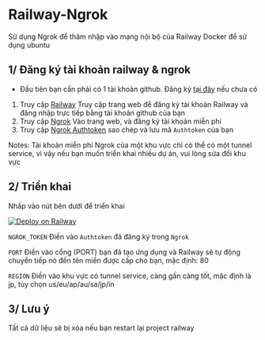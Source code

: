 # Railway-Ngrok
Sử dụng Ngrok để thâm nhập vào mạng nội bộ của Railway Docker để sử dụng ubuntu

## 1/ Đăng ký tài khoản railway & ngrok

* Đầu tiên bạn cần phải có 1 tài khoản github. Đăng ký [tại đây](https://github.com/signup?ref_cta=Sign+up&ref_loc=header+logged+out&ref_page=%2F&source=header-home) nếu chưa có
1. Truy cập [Railway](https://railway.app/login) Truy cập trang web để đăng ký tài khoản Railway và đăng nhập trực tiếp bằng tài khoản github của bạn
2. Truy cập [Ngrok](https://dashboard.ngrok.com/auth) Vào trang web, và đăng ký tài khoản miễn phí
3. Truy cập [Ngrok Authtoken](https://dashboard.ngrok.com/auth) sao chép và lưu mã `Authtoken` của bạn

Notes: Tài khoản miễn phí Ngrok của một khu vực chỉ có thể có một tunnel service, vì vậy nếu bạn muốn triển khai nhiều dự án, vui lòng sửa đổi khu vực

## 2/ Triển khai

Nhấp vào nút bên dưới để triển khai

[![Deploy on Railway](https://railway.app/button.svg)](https://railway.app/new/template?template=https://github.com/ntkhang03/Railway-Ngrok&envs=NGROK_TOKEN,PORT,REGION&NGROK_TOKENDesc=Authtoken%20%C4%91%C3%A3%20%C4%91%C4%83ng%20k%C3%BD%20trong%20ngrok&PORTDesc=Open%20port%20you%20need%2C%20default%20is%2080&PORTDefault=80&REGIONDesc=Khu%20v%E1%BB%B1c%20ngrok%2C%20m%E1%BA%B7c%20%C4%91%E1%BB%8Bnh%20l%C3%A0%20jp%2C%20t%C3%B9y%20ch%E1%BB%8Dn%20us%2Feu%2Fap%2Fau%2Fsa%2Fjp%2Fin&REGIONDefault=jp&referralCode=IGBnmG)

`NGROK_TOKEN` Điền vào `Authtoken` đã đăng ký trong `Ngrok`

`PORT` Điền vào cổng (PORT) bạn đã tạo ứng dụng và Railway sẽ tự động chuyển tiếp nó đến tên miền được cấp cho bạn, mặc định: 80

`REGION` Điền vào khu vực có tunnel service, càng gần càng tốt, mặc định là jp, tùy chọn us/eu/ap/au/sa/jp/in

## 3/ Lưu ý
Tất cả dữ liệu sẽ bị xóa nếu bạn restart lại project railway
